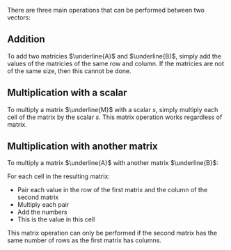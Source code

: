 There are three main operations that can be performed between two vectors:

## Addition
To add two matricies $\underline{A}$ and $\underline{B}$, simply add the values of the matricies of the same row and column. If the matricies are not of the same size, then this cannot be done.

## Multiplication with a scalar
To multiply a matrix $\underline{M}$ with a scalar $s$, simply multiply each cell of the matrix by the scalar $s$. This matrix operation works regardless of matrix.

## Multiplication with another matrix
To multiply a matrix $\underline{A}$ with another matrix $\underline{B}$:

For each cell in the resulting matrix:
- Pair each value in the row of the first matrix and the column of the second matrix
- Multiply each pair
- Add the numbers
- This is the value in this cell

This matrix operation can only be performed if the second matrix has the same number of rows as the first matrix has columns.